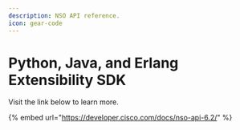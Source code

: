 ```yaml
---
description: NSO API reference.
icon: gear-code
---
```


# Python, Java, and Erlang Extensibility SDK

Visit the link below to learn more.

{% embed url="https://developer.cisco.com/docs/nso-api-6.2/" %}

